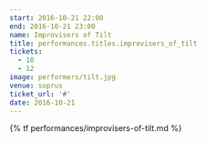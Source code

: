```yaml
---
start: 2016-10-21 22:00
end: 2016-10-21 23:00
name: Improvisers of Tilt
title: performances.titles.improvisers_of_tilt
tickets:
  - 10
  - 12
image: performers/tilt.jpg
venue: soprus
ticket_url: '#'
date: 2016-10-21
---
```


{% tf performances/improvisers-of-tilt.md %}
